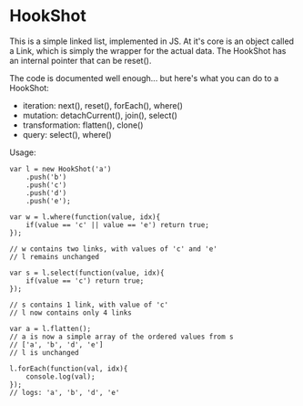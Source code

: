 HookShot
========

This is a simple linked list, implemented in JS. At it's core is an object called a Link, which is simply the wrapper for the actual data. The HookShot has an internal pointer that can be reset().

The code is documented well enough... but here's what you can do to a HookShot:

* iteration: next(), reset(), forEach(), where()
* mutation: detachCurrent(), join(), select()
* transformation: flatten(), clone()
* query: select(), where()

Usage:

	var l = new HookShot('a')
		.push('b')
		.push('c')
		.push('d')
		.push('e');
		
	var w = l.where(function(value, idx){
		if(value == 'c' || value == 'e') return true;
	});
	
	// w contains two links, with values of 'c' and 'e'
	// l remains unchanged
		
	var s = l.select(function(value, idx){
		if(value == 'c') return true;
	});
	
	// s contains 1 link, with value of 'c'
	// l now contains only 4 links
	
	var a = l.flatten();
	// a is now a simple array of the ordered values from s
	// ['a', 'b', 'd', 'e']
	// l is unchanged
	
	l.forEach(function(val, idx){
		console.log(val);
	});
	// logs: 'a', 'b', 'd', 'e'